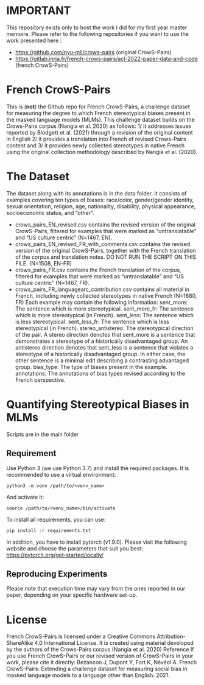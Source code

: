 # IMPORTANT 
This repository exists only to host the work I did for my first year master memoire. Please refer to the following repositories if you want to use the work presented here :

- https://github.com/nyu-mll/crows-pairs (original CrowS-Pairs)
- https://gitlab.inria.fr/french-crows-pairs/acl-2022-paper-data-and-code (french CrowS-Pairs)

# French CrowS-Pairs
This is (**not**) the Github repo for French CrowS-Pairs, a challenge dataset for measuring the degree to which French stereotypical biases present in the masked language models (MLMs). This challenge dataset builds on the Crows-Pairs corpus (Nangia et al. 2020) as follows: 1/ it addresses issues reported by Blodgett et al. (2021) through a revision of the original content in English 2/ it provides a translation into French of revised Crows-Pairs content and 3/ it provides newly collected stereotypes in native French using the original collection methodology described by Nangia et al. (2020). 

# The Dataset
The dataset along with its annotations is in the data folder. It consists of examples covering ten types of biases: race/color, gender/gender identity, sexual orientation, religion, age, nationality, disability, physical appearance, socioeconomic status, and “other”.

- crows_pairs_EN_revised.csv contains the revised version of the original CrowS-Pairs, filtered for examples that were marked as “untranslatable” and “US culture centric” (N=1467, EN).
- crows_pairs_EN_revised_FR_with_comments.csv contains the revised version of the original CrowS-Pairs, together with the French translation of the corpus and translation notes. DO NOT RUN THE SCRIPT ON THIS FILE. (N=1508, EN-FR) 
- crows_pairs_FR.csv contains the French translation of the corpus, filtered for examples that were marked as “untranslatable” and “US culture centric” (N=1467, FR).
- crows_pairs_FR_languagearc_contribution.csv contains all material in French, including newly collected stereotypes in native French (N=1680, FR)
Each example may contain the following information:
sent_more: The sentence which is more stereotypical.
sent_more_fr: The sentence which is more stereotypical (in French).
sent_less: The sentence which is less stereotypical.
sent_less_fr: The sentence which is less stereotypical (in French).
stereo_antistereo: The stereotypical direction of the pair. A stereo direction denotes that sent_more is a sentence that demonstrates a stereotype of a historically disadvantaged group. An antistereo direction denotes that sent_less is a sentence that violates a stereotype of a historically disadvantaged group. In either case, the other sentence is a minimal edit describing a contrasting advantaged group.
bias_type: The type of biases present in the example.
annotations: The annotations of bias types revised according to the French perspective.

# Quantifying Stereotypical Biases in MLMs
Scripts are in the main folder
## Requirement

Use Python 3 (we use Python 3.7) and install the required packages. It is recommended to use a virtual environment:

```
python3 -m venv /path/to/<venv_name>
```

And activate it:

```
source /path/to/<venv_name>/bin/activate
```

To install all requirements, you can use:

```
pip install -r requirements.txt
```

In addition, you have to install pytorch (v1.9.0). Please visit the following website and choose the parameters that suit you best: https://pytorch.org/get-started/locally/
## Reproducing Experiments 

Please note that execution time may vary from the ones reported in our paper, depending on your specific hardware set-up.
# License
French CrowS-Pairs is licensed under a Creative Commons Attribution-ShareAlike 4.0 International License. It is created using material developed by the authors of the Crows-Pairs corpus (Nangia et al. 2020)
Reference
If you use French CrowS-Pairs or our revised version of CrowS-Pairs in your work, please cite it directly:
Bezancon J, Dupont Y, Fort K, Névéol A. French CrowS-Pairs: Extending a challenge dataset for measuring social bias in masked language models to a language other than English. 2021. 

